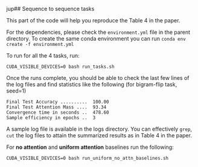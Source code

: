 jup## Sequence to sequence tasks

This part of the code will help you reproduce the Table 4 in the paper.


For the dependencies, please check the `environment.yml` file in the parent directory. To create the same conda environment you can run `conda env create -f environment.yml`


To run for all the 4 tasks, run:

`CUDA_VISIBLE_DEVICES=0 bash run_tasks.sh`

Once the runs complete, you should be able to check the last few lines of the log files and find statistics like the following (for bigram-flip task, seed=1)

```
Final Test Accuracy ..........  100.00
Final Test Attention Mass ....  93.34
Convergence time in seconds ..  478.60
Sample efficiency in epochs ..  3
```

A sample log file is available in the logs directory. You can effectively `grep`, `cut` the log files to attain the summarized results as in Table 4 in the paper.

For **no attention** and **uniform attention** baselines run the following:

`CUDA_VISIBLE_DEVICES=0 bash run_uniform_no_attn_baselines.sh`